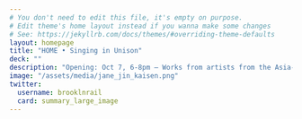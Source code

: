 ```yaml
---
# You don't need to edit this file, it's empty on purpose.
# Edit theme's home layout instead if you wanna make some changes
# See: https://jekyllrb.com/docs/themes/#overriding-theme-defaults
layout: homepage
title: "HOME • Singing in Unison"
deck: ""
description: "Opening: Oct 7, 6-8pm — Works from artists from the Asia-Pacific region through the interconnectedness of islands and oceans, linked by transformative technology."
image: "/assets/media/jane_jin_kaisen.png"
twitter:
  username: brooklnrail
  card: summary_large_image
---
```

